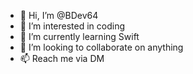- 👋 Hi, I’m @BDev64
- 👀 I’m interested in coding
- 🌱 I’m currently learning Swift
- 💞️ I’m looking to collaborate on anything
- 📫 Reach me via DM

<!---
BDev64/BDev64 is a ✨ special ✨ repository because its `README.md` (this file) appears on your GitHub profile.
You can click the Preview link to take a look at your changes.
--->
